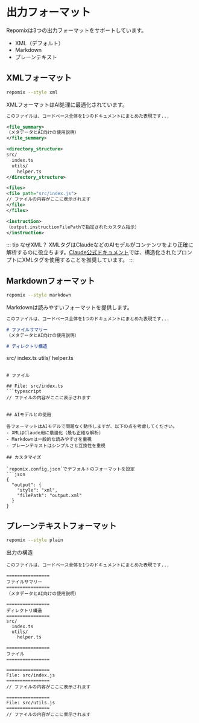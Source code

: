 # 出力フォーマット

Repomixは3つの出力フォーマットをサポートしています。
- XML（デフォルト）
- Markdown
- プレーンテキスト

## XMLフォーマット

```bash
repomix --style xml
```

XMLフォーマットはAI処理に最適化されています。

```xml
このファイルは、コードベース全体を1つのドキュメントにまとめた表現です...

<file_summary>
（メタデータとAI向けの使用説明）
</file_summary>

<directory_structure>
src/
  index.ts
  utils/
    helper.ts
</directory_structure>

<files>
<file path="src/index.js">
// ファイルの内容がここに表示されます
</file>
</files>

<instruction>
（output.instructionFilePathで指定されたカスタム指示）
</instruction>
```

::: tip なぜXML？
XMLタグはClaudeなどのAIモデルがコンテンツをより正確に解析するのに役立ちます。[Claude公式ドキュメント](https://docs.anthropic.com/en/docs/build-with-claude/prompt-engineering/use-xml-tags)では、構造化されたプロンプトにXMLタグを使用することを推奨しています。
:::

## Markdownフォーマット

```bash
repomix --style markdown
```

Markdownは読みやすいフォーマットを提供します。

```markdown
このファイルは、コードベース全体を1つのドキュメントにまとめた表現です...

# ファイルサマリー
（メタデータとAI向けの使用説明）

# ディレクトリ構造
```
src/
index.ts
utils/
helper.ts
```

# ファイル

## File: src/index.ts
```typescript
// ファイルの内容がここに表示されます
```
```

## AIモデルとの使用

各フォーマットはAIモデルで問題なく動作しますが、以下の点を考慮してください。
- XMLはClaude用に最適化（最も正確な解析）
- Markdownは一般的な読みやすさを重視
- プレーンテキストはシンプルさと互換性を重視

## カスタマイズ

`repomix.config.json`でデフォルトのフォーマットを設定
```json
{
  "output": {
    "style": "xml",
    "filePath": "output.xml"
  }
}
```

## プレーンテキストフォーマット

```bash
repomix --style plain
```

出力の構造
```text
このファイルは、コードベース全体を1つのドキュメントにまとめた表現です...

================
ファイルサマリー
================
（メタデータとAI向けの使用説明）

================
ディレクトリ構造
================
src/
  index.ts
  utils/
    helper.ts

================
ファイル
================

================
File: src/index.js
================
// ファイルの内容がここに表示されます

================
File: src/utils.js
================
// ファイルの内容がここに表示されます
```
